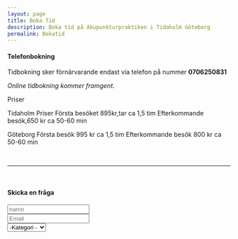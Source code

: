 ```yaml
---
layout: page
title: Boka Tid
description: Boka tid på Akupunkturpraktiken i Tidaholm Göteborg
permalink: Bokatid
---
```


#### Telefonbokning

Tidbokning sker förnärvarande endast via telefon på nummer **0706250831**

*Online tidbokning kommer framgent.*

Priser

Tidaholm
Priser Första besöket  895kr,tar ca 1,5 tim
Efterkommande besök,650 kr ca 50-60 min

Göteborg
Första besök 995 kr ca 1,5 tim
Efterkommande besök 800 kr ca 50-60 min



<br/>
<hr>



<section>
<br/>
	<h4>Skicka en fråga</h4>
	<form method="post" action="#">
		<div class="row uniform">
			<div class="6u 12u$(xsmall)">
				<input type="text" name="demo-name" id="demo-name" value="" placeholder="namn" />
			</div>
			<div class="6u$ 12u$(xsmall)">
				<input type="email" name="demo-email" id="demo-email" value="" placeholder="Email" />
			</div>
			<div class="12u$">
				<div class="select-wrapper">
					<select name="demo-category" id="demo-category">
						<option value="">-Kategori -</option>
						<option value="1">Tidbokning</option>
						<option value="1">Fråga</option>
						<option value="1">Synpunkt</option>

					</select>
				</div>
			</div>
			<div class="6u 12u$(small)">
				<input type="checkbox" id="demo-copy" name="demo-copy">
				<label for="demo-copy">Kopia på Email</label>
			</div>
			<div class="6u$ 12u$(small)">
				<input type="checkbox" id="demo-human" name="demo-human" checked>
				<label for="demo-human">Not a robot</label>
			</div>
			<div class="12u$">
				<textarea name="demo-message" id="demo-message" placeholder="Meddelande" rows="6"></textarea>
			</div>
			<div class="12u$">
				<ul class="actions">
					<li><input type="submit" value="Skicka Meddelande" class="special" /></li>
					<li><input type="reset" value="Återställ" /></li>
				</ul>
			</div>
		</div>
	</form>
</section>
